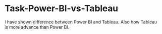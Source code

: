 # Task-Power-BI-vs-Tableau
I have shown difference between Power BI and Tableau. Also how Tableau is more advance than Power BI.

